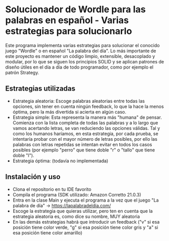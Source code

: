# Solucionador de Wordle para las palabras en español - Varias estrategias para solucionarlo
Este programa implementa varias estrategias para solucionar el conocido juego "Wordle" o en español "La palabra del día".
Lo más importante de este proyecto es mantener un código limpio, extensible, desacoplado y modular, por lo que se siguen los principios SOLID y se aplican patrones de diseño útiles en el 
día a día de todo programador, como por ejemplo el patrón Strategy.

## Estrategias utilizadas
  - Estrategia aleatoria: Escoge palabras aleatorias entre todas las opciones, sin tener en cuenta ningún feedback, lo que la hace la menos óptima, pero la más divertida si acierta en algún caso.
  - Estrategia simple: Esta representa la manera más "humana" de pensar. Comienza con la lista completa de todas las palabras y a lo largo que vamos acertando letras, se van reduciendo las opciones válidas. Tal y como los humanos haríamos, en esta estrategia, por cada prueba, se intentaría probar con el mayor número de letras posibles, por ello las palabras con letras repetidas se intentan evitar en todos los casos posibles (por ejemplo "perro" que tiene doble "r" o "tallo" que tiene doble "l").
  - Estrategia óptima: (todavía no implementada)

## Instalación y uso
 - Clona el repositorio en tu IDE favorito
 - Compila el programa (SDK utilizado: Amazon Corretto 21.0.3)
 - Entra en la clase Main y ejecuta el programa a la vez que el juego "La palabra de día" -> https://lapalabradeldia.com/
 - Escoge la estrategia que quieras utilizar, pero ten en cuenta que la estrategia aleatoria es, como dice su nombre, MUY aleatoria
 - En las demás estrategias habrá que introducir un feedback ("v" si esa posición tiene color verde, "g" si esa posición tiene color gris y "a" si esa posición tiene color amarillo)
